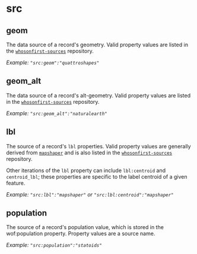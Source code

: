# src

## geom
The data source of a record's geometry. Valid property values are listed in the [`whosonfirst-sources`](https://github.com/whosonfirst/whosonfirst-sources/tree/master/sources) repository.

_Example: `"src:geom":"quattroshapes"`_

## geom_alt
The data source of a record's alt-geometry. Valid property values are listed in the [`whosonfirst-sources`](https://github.com/whosonfirst/whosonfirst-sources/tree/master/sources) repository.

_Example: `"src:geom_alt":"naturalearth"`_

## lbl
The source of a record's `lbl` properties. Valid property values are generally derived from [`mapshaper`](https://github.com/mbloch/mapshaper) and is also listed in the [`whosonfirst-sources`](https://github.com/whosonfirst/whosonfirst-sources/tree/master/sources) repository.

Other iterations of the `lbl` property can include `lbl:centroid` and `centroid_lbl`; these properties are specific to the label centroid of a given feature.

_Example: `"src:lbl":"mapshaper"` or `"src:lbl:centroid":"mapshaper"`_

## population
The source of a record's population value, which is stored in the wof:population property. Property values are a source name.

_Example: `"src:population":"statoids"`_